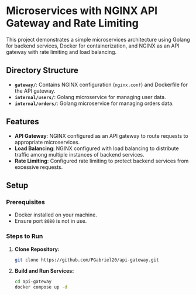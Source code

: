 
# Microservices with NGINX API Gateway and Rate Limiting

This project demonstrates a simple microservices architecture using Golang for backend services, Docker for containerization, and NGINX as an API gateway with rate limiting and load balancing.

## Directory Structure

- **`gateway/`**: Contains NGINX configuration (`nginx.conf`) and Dockerfile for the API gateway.
- **`internal/users/`**: Golang microservice for managing user data.
- **`internal/orders/`**: Golang microservice for managing orders data.

## Features

- **API Gateway**: NGINX configured as an API gateway to route requests to appropriate microservices.
- **Load Balancing**: NGINX configured with load balancing to distribute traffic among multiple instances of backend services.
- **Rate Limiting**: Configured rate limiting to protect backend services from excessive requests.

## Setup

### Prerequisites

- Docker installed on your machine.
- Ensure port `8080` is not in use.


### Steps to Run

1. **Clone Repository:**

   ```bash
   git clone https://github.com/PGabriel20/api-gateway.git
   ```
1. **Build and Run Services:**

   ```bash
   cd api-gateway
   docker compose up -d
   ```
